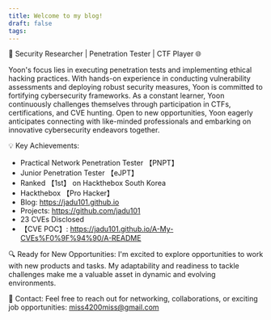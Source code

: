 ```yaml
---
title: Welcome to my blog!
draft: false
tags:
---
```

🚀 Security Researcher | Penetration Tester | CTF Player 🌐

Yoon's focus lies in executing penetration tests and implementing ethical hacking practices. With hands-on experience in conducting vulnerability assessments and deploying robust security measures, Yoon is committed to fortifying cybersecurity frameworks. As a constant learner, Yoon continuously challenges themselves through participation in CTFs, certifications, and CVE hunting. Open to new opportunities, Yoon eagerly anticipates connecting with like-minded professionals and embarking on innovative cybersecurity endeavors together.

💡 Key Achievements:
- Practical Network Penetration Tester 【PNPT】
- Junior Penetration Tester 【eJPT】
- Ranked 【1st】 on Hackthebox South Korea
- Hackthebox 【Pro Hacker】
- Blog: https://jadu101.github.io
- Projects: https://github.com/jadu101
- 23 CVEs Disclosed
- 【CVE POC】: https://jadu101.github.io/A-My-CVEs%F0%9F%94%90/A-README

🔍 Ready for New Opportunities:
I'm excited to explore opportunities to work with new products and tasks. My adaptability and readiness to tackle challenges make me a valuable asset in dynamic and evolving environments.

📧 Contact:
Feel free to reach out for networking, collaborations, or exciting job opportunities: miss4200miss@gmail.com